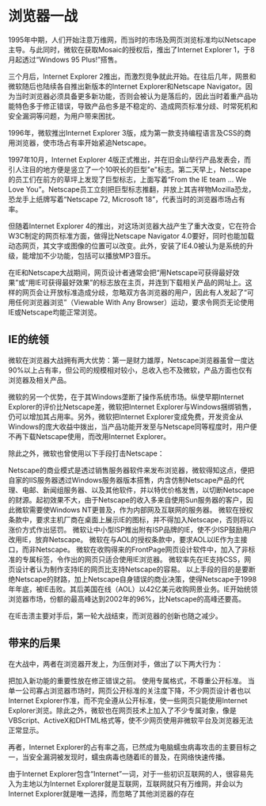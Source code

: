 # 浏览器一战

1995年中期，人们开始注意万维网，而当时的市场及网页浏览标准均以Netscape主导。与此同时，微软在获取Mosaic的授权后，推出了Internet Explorer 1，于8月起透过“Windows 95 Plus!”搭售。

三个月后，Internet Explorer 2推出，而激烈竞争就此开始。在往后几年，网景和微软随后也陆续各自推出新版本的Internet Explorer和Netscape Navigator。因为当时浏览器必须具备更多新功能，否则会被认为是落后的，因此当时着重产品功能特色多于修正错误，导致产品也多是不稳定的、造成网页标准分歧、时常死机和安全漏洞等问题，为用户带来困扰。

1996年，微软推出Internet Explorer 3版，成为第一款支持编程语言及CSS的商用浏览器，使市场占有率开始紧追Netscape。

1997年10月，Internet Explorer 4版正式推出，并在旧金山举行产品发表会，而引人注目的地方便是竖立了一个10呎长的巨型"e"标志。第二天早上，Netscape的员工们在前方的草坪上发现了巨型标志，上面写着“From the IE team ... We Love You”。Netscape员工立刻把巨型标志推翻，并放上其吉祥物Mozilla恐龙，恐龙手上纸牌写着“Netscape 72, Microsoft 18”，代表当时的浏览器市场占有率。

但随着Internet Explorer 4的推出，对这场浏览器大战产生了重大改变，它在符合W3C制定的网页标准方面，做得比Netscape Navigator 4.0要好，同时也能加载动态网页，其文字或图像的位置可以改变。此外，安装了IE4.0被认为是系统的升级，能增加不少功能，包括可以播放MP3音乐。

在IE和Netscape大战期间，网页设计者通常会把“用Netscape可获得最好效果”或“用IE可获得最好效果”的标志放在主页，并连到下载相关产品的网址上。这样的网页会让开放标准造成分歧，忽略双方各浏览器的用户，因此有人发起了“可用任何浏览器浏览”（Viewable With Any Browser）运动，要求令网页无论使用IE或Netscape均能正常浏览。

## IE的统领

微软在浏览器大战拥有两大优势：第一是财力雄厚，Netscape浏览器虽曾一度达90%以上占有率，但公司的规模相对较小，总收入也不及微软，产品方面也仅有浏览器及相关产品。

微软的另一个优势，在于其Windows垄断了操作系统市场。纵使早期Internet Explorer的评价比Netscape差，微软把Internet Explorer与Windows捆绑销售，仍可以增加其占用率。另外，微软把Internet Explorer变成免费，开发资金从Windows的庞大收益中拨出，当产品功能开发至与Netscape同等程度时，用户便不再下载Netscape使用，而改用Internet Explorer。

除此之外，微软也曾使用以下手段打击Netscape：

Netscape的商业模式是透过销售服务器软件来发布浏览器，微软得知这点，便把自家的IIS服务器透过Windows服务器版本搭售，内含仿制Netscape产品的代理、电邮、新闻组服务器、以及其他软件，并以特优价格发售，以切断Netscape的财源。起初效果不大，由于Netscape的收入多来自使用Sun服务器的客户，因此微软需要使Windows NT更普及，作为内部网及互联网的服务器。
微软在授权条款中，要求主机厂商在桌面上展示IE的图标，并不得加入Netscape，否则将以涨价方式作出惩罚。
微软让中小型ISP推出附有ISP品牌的IE，使不少ISP鼓励用户改用IE，放弃Netscape。
微软在与AOL的授权条款中，要求AOL以IE作为主接口，而非Netscape。
微软在收购得来的FrontPage网页设计软件中，加入了非标准的专属标签，令作出的网页只适合使用IE浏览器。
微软率先在IE支持CSS，网页设计者认为制作支持IE的网页比支持Netscape的容易。
以上手段的目的是要断绝Netscape的财路，加上Netscape自身错误的商业决策，使得Netscape于1998年年底，被IE击败。其后美国在线（AOL）以42亿美元收购网景业务。IE开始统领浏览器市场，份额的最高峰达到2002年的96%，比Netscape的高峰还要高。

在IE击溃主要对手后，第一轮大战结束，而浏览器的创新也随之减少。

## 带来的后果

在大战中，两者在浏览器开发上，为压倒对手，做出了以下两大行为：

把加入新功能的重要性放在修正错误之前。
使用专属格式，不尊重公开标准。
当单一公司寡占浏览器市场时，网页公开标准的关注度下降，不少网页设计者也以Internet Explorer作准，而不完全遵从公开标准，使一些网页只能使用Internet Explorer浏览。除此之外，微软也在网页技术上加入了不少专属对象，像是VBScript、ActiveX和DHTML格式等，使不少网页使用非微软平台及浏览器无法正常显示。

再者，Internet Explorer的占有率之高，已然成为电脑蠕虫病毒攻击的主要目标之一，当安全漏洞被发现时，蠕虫病毒也随着IE的普及，在网络快速传播。

由于Internet Explorer包含“Internet”一词，对于一些初识互联网的人，很容易先入为主地以为Internet Explorer就是互联网，互联网就只有万维网，并会以为Internet Explorer就是唯一选择，而忽略了其他浏览器的存在
